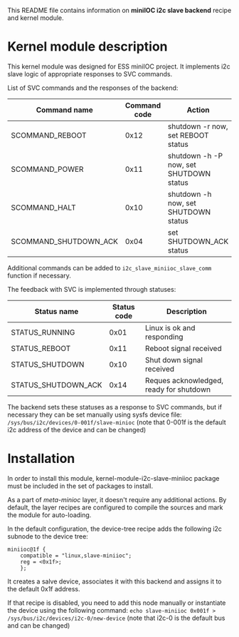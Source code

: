 This README file contains information on **miniIOC i2c slave backend** recipe
and kernel module.

Kernel module description
=========================
This kernel module was designed for ESS miniIOC project. It implements i2c 
slave logic of appropriate responses to SVC commands.

List of SVC commands and the responses of the backend:

| Command name          | Command code  | Action                                  |
| --------------------- | ------------- |---------------------------------------- |
| SCOMMAND_REBOOT       | 0x12          | shutdown -r now, set REBOOT status      |
| SCOMMAND_POWER        | 0x11          | shutdown -h -P now, set SHUTDOWN status |
| SCOMMAND_HALT         | 0x10          | shutdown -h now, set SHUTDOWN status    |
| SCOMMAND_SHUTDOWN_ACK | 0x04          | set SHUTDOWN_ACK status                 |

Additional commands can be added to `i2c_slave_miniioc_slave_comm` function if
necessary.

The feedback with SVC is implemented through statuses:

| Status name         | Status code  | Description                             |
| ------------------- | ------------ |---------------------------------------- |
| STATUS_RUNNING      | 0x01         | Linux is ok and responding              |
| STATUS_REBOOT       | 0x11         | Reboot signal received                  |
| STATUS_SHUTDOWN     | 0x10         | Shut down signal received               |
| STATUS_SHUTDOWN_ACK | 0x14         | Reques acknowledged, ready for shutdown |

The backend sets these statuses as a response to SVC commands, but if necessary
they can be set manually using sysfs device file:
`/sys/bus/i2c/devices/0-001f/slave-minioc` (note that 0-001f is the default i2c
address of the device and can be changed)

Installation
============
In order to install this module, kernel-module-i2c-slave-miniioc package must
be included in the set of packages to install.

As a part of *meta-minioc* layer, it doesn't require any additional actions. By
default, the layer recipes are configured to compile the sources and mark the 
module for auto-loading.

In the default configuration, the device-tree recipe adds the following i2c 
subnode to the device tree:

    miniioc@1f {
    	compatible = "linux,slave-miniioc";
    	reg = <0x1f>;
    	};

It creates a salve device, associates it with this backend and assigns it to 
the default 0x1f address.

If that recipe is disabled, you need to add this node manually or instantiate 
the device using the following command: 
`echo slave-miniioc 0x001f > /sys/bus/i2c/devices/i2c-0/new-device` 
(note that i2c-0 is the default bus and can be changed)
